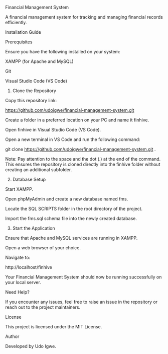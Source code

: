 Financial Management System

A financial management system for tracking and managing financial records efficiently.

Installation Guide

Prerequisites

Ensure you have the following installed on your system:

XAMPP (for Apache and MySQL)

Git

Visual Studio Code (VS Code)

1. Clone the Repository

Copy this repository link:

https://github.com/udoigwe/financial-management-system.git

Create a folder in a preferred location on your PC and name it finhive.

Open finhive in Visual Studio Code (VS Code).

Open a new terminal in VS Code and run the following command:

git clone https://github.com/udoigwe/financial-management-system.git .

Note: Pay attention to the space and the dot (.) at the end of the command. This ensures the repository is cloned directly into the finhive folder without creating an additional subfolder.

2. Database Setup

Start XAMPP.

Open phpMyAdmin and create a new database named fms.

Locate the SQL SCRIPTS folder in the root directory of the project.

Import the fms.sql schema file into the newly created database.

3. Start the Application

Ensure that Apache and MySQL services are running in XAMPP.

Open a web browser of your choice.

Navigate to:

http://localhost/finhive

Your Financial Management System should now be running successfully on your local server.

Need Help?

If you encounter any issues, feel free to raise an issue in the repository or reach out to the project maintainers.

License

This project is licensed under the MIT License.

Author

Developed by Udo Igwe.
